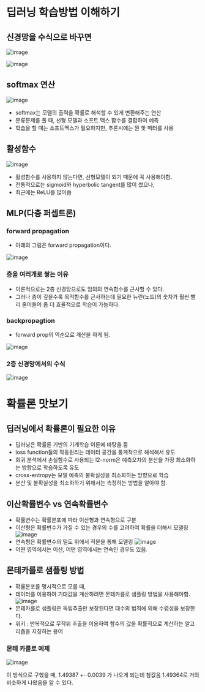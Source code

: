  # 딥러닝 학습방법 이해하기
 ## 신경망을 수식으로 바꾸면
 ![image](https://user-images.githubusercontent.com/50571795/128407279-7f605a1d-88e2-4392-8c97-beca984962a9.png)  

![image](https://user-images.githubusercontent.com/50571795/128407398-ad1e17ba-9d0c-4426-b25a-8ea9aa58ebf4.png)


## softmax 연산
![image](https://user-images.githubusercontent.com/50571795/128408585-35461102-ea8a-4b2c-aa63-8505a70dd77e.png)

- softmax는 모델의 출력을 확률로 해석할 수 있게 변환해주는 연산
- 분류문제를 풀 때, 선형 모델과 소프트 맥스 함수를 결합하여 예측
- 학습을 할 때는 소프트맥스가 필요하지만, 추론시에는 원 핫 벡터를 사용

## 활성함수
![image](https://user-images.githubusercontent.com/50571795/128410064-5308d2dc-7f48-4e94-ade4-8fb0d722e117.png)
- 활성함수를 사용하지 않는다면, 선형모델이 되기 때문에 꼭 사용해야함.
- 전통적으로는 sigmoid와 hyperbolic tangent를 많이 썼으나,
- 최근에는 ReLU를 많이씀

## MLP(다층 퍼셉트론)
### forward propagation
- 아래의 그림은 forward propagation이다.

![image](https://user-images.githubusercontent.com/50571795/128410599-2f76d708-4946-4ec4-9e2e-90fa8fc42920.png)
### 층을 여러개로 쌓는 이유
- 이론적으로는 2층 신경망으로도 임의의 연속함수를 근사할 수 있다.
- 그러나 층이 깊을수록 목적함수를 근사하는데 필요한 뉴런(노드)의 숫자가 훨씬 빨리 줄어들어 좀 더 효율적으로 학습이 가능하다.

### backpropagtion
- forward prop의 역순으로 계산을 하게 됨.

![image](https://user-images.githubusercontent.com/50571795/128411620-8de4aa72-0959-4380-8a54-de471439546c.png)


### 2층 신경망에서의 수식
![image](https://user-images.githubusercontent.com/50571795/128412670-d3d16795-3db4-446f-8bbb-985bbcbf8878.png)


# 확률론 맛보기
## 딥러닝에서 확률론이 필요한 이유
- 딥러닝은 확률론 기반의 기계학습 이론에 바탕을 둠
- loss function들의 작동원리는 데이터 공간을 통계적으로 해석해서 유도
- 회귀 분석에서 손실함수로 사용되는 l2-norm은 예측오차의 분산을 가장 최소화하는 방향으로 학습하도록 유도
- cross-entropy는 모델 예측의 불확실성을 최소화하는 방향으로 학습
- 분산 및 불확실성을 최소화하기 위해서는 측정하는 방법을 알아야 함.

## 이산확률변수 vs 연속확률변수
- 확률변수는 확률분포에 따라 이산형과 연속형으로 구분
- 이산형은 확률번수가 가질 수 있는 경우의 수를 고려하여 확률을 더해서 모델링
![image](https://user-images.githubusercontent.com/50571795/128415643-daa1bfac-ffe2-444e-87df-386c740f7813.png)
- 연속형은 확률변수의 밀도 위에서 적분을 통해 모델링
![image](https://user-images.githubusercontent.com/50571795/128415752-91fc9727-3214-4220-a502-7f3a6de137a2.png)
- 어떤 영역에서는 이산, 어떤 영역에서는 연속인 경우도 있음.

## 몬테카를로 샘플링 방법
- 확률분포를 명시적으로 모를 때,
- 데이터를 이용하여 기대값을 계산하려면 몬테카를로 샘플링 방법을 사용해야함. 
![image](https://user-images.githubusercontent.com/50571795/128418670-0b948678-31ff-49c2-af98-b60a91ca2349.png)
- 몬테카를로 샘플링은 독립추출만 보장된다면 대수의 법칙에 의해 수렴성을 보장한다.
- 위키 : 반복적으로 무작위 추출을 이용하여 함수의 값을 확률적으로 계산하는 알고리즘을 지칭하는 용어

### 몬테 카를로 예제
![image](https://user-images.githubusercontent.com/50571795/128418980-db231bb3-63f9-4edd-a7c4-cedc045f6608.png)

이 방식으로 구했을 때, 1.49387 +- 0.0039 가 나오게 되는데
참값음 1.49364로 거의 비슷하게 나왔음을 알 수 있다.